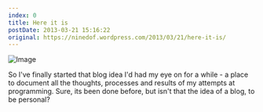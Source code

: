 ```yaml
---
index: 0
title: Here it is
postDate: 2013-03-21 15:16:22
original: https://ninedof.wordpress.com/2013/03/21/here-it-is/
---
```


<p><img class="size-full wp-image" id="i-19" style="font-style:normal;" alt="Image" src="http://ninedof.files.wordpress.com/2013/03/blogcode.png?w=340" /></p><p>So I've finally started that blog idea I'd had my eye on for a while - a place to document all the thoughts, processes and results of my attempts at programming. Sure, its been done before, but isn't that the idea of a blog, to be personal? </p>
